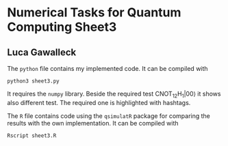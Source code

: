 # Numerical Tasks for Quantum Computing Sheet3
## Luca Gawalleck

The `python` file contains my implemented code. It can be compiled with

```python3 sheet3.py```

It requires the `numpy` library. Beside the required test $\mathrm{CNOT}_{12}\mathrm{H}_1|00\rangle$ 
it shows also different test. The required one is highlighted with hashtags.

The `R` file contains code using the `qsimulatR` package for comparing the results 
with the own implementation. It can be compiled with

```Rscript sheet3.R```


